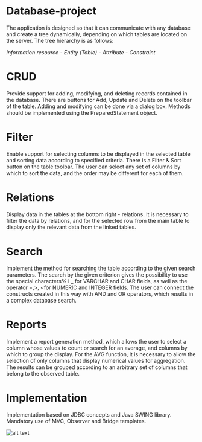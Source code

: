 # Database-project

The application is designed so that it can communicate with any database and create a tree dynamically, depending on which tables are located on the server. The tree hierarchy is as follows:

*Information resource - Entity (Table) - Attribute - Constraint*

# CRUD

Provide support for adding, modifying, and deleting records contained in the database. There are buttons for Add, Update and Delete on the toolbar of the table. Adding and modifying can be done via a dialog box. Methods should be implemented using the PreparedStatement object.

# Filter

Enable support for selecting columns to be displayed in the selected table and sorting data according to specified criteria. There is a Filter & Sort button on the table toolbar. The user can select any set of columns by which to sort the data, and the order may be different for each of them.

# Relations

Display data in the tables at the bottom right - relations. It is necessary to filter the data by relations, and for the selected row from the main table to display only the relevant data from the linked tables.

# Search

Implement the method for searching the table according to the given search parameters.
The search by the given criterion gives the possibility to use the special characters% i _ for VARCHAR and CHAR fields, as well as the operator =,>, <for NUMERIC and INTEGER fields. The user can connect the constructs created in this way with AND and OR operators, which results in a complex database search.

# Reports

Implement a report generation method, which allows the user to select a column whose values to count or search for an average, and columns by which to group the display. For the AVG function, it is necessary to allow the selection of only columns that display numerical values for aggregation. The results can be grouped according to an arbitrary set of columns that belong to the observed table.

# Implementation

Implementation based on JDBC concepts and Java SWING library. Mandatory use of MVC, Observer and Bridge templates.



![alt text](https://github.com/gojkovicmatija99/Database-project/blob/master/demo.png)
